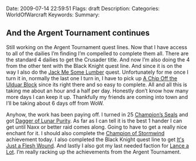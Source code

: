 Date: 2009-07-14 22:59:51
Flags: draft
Description:
Categories: WorldOfWarcraft
Keywords:
Summary:

## And the Argent Tournament continues

Still working on the Argent Tournament quest lines. Now that I have access to all of the dailies I’m finding I’m compelled to complete them all. There are the standard 4 dailies to get the Crusader title. And now I’m also doing the 4 from the other tent with the Black Knight quest line. And since it is on the way I also do the <a href="http://www.wowhead.com/?quest=13627">Jack Me Some Lumber</a> quest. Unfortunately for me once I turn it in, normally the last one I turn in, I have to pick up <a href="http://www.wowhead.com/?quest=13681">A Chip Off the Ulduar Block</a> since its right there and so easy to complete. All and all this is taking me about an hour and a half per day. Honestly don’t know how many more days I can keep it up. Thankfully my friends are coming into town and I’ll be taking about 6 days off from WoW.

Anyhow, the work has been paying off. I turned in 25 <a href="http://www.wowhead.com/?item=44990">Champion’s Seals</a> and got <a href="http://www.wowhead.com/?item=45078">Dagger of Lunar Purity</a>. As far as I can tell it is the best 1 hander I can get until Naxx or better raid comes along. Going to have to get a really nice enchant for it. I should also complete the <a href="http://www.wowhead.com/?achievement=2781">Champion of Stormwind</a> achievement today. I also completed the Black Knight quest line to get <a href="http://www.wowhead.com/?achievement=2773">It's Just a Flesh Wound</a>. And lastly I also got my last needed faction for <a href="http://www.wowhead.com/?achievement=2836">Lance a Lot</a>. I’m really racking up the achievements from the Argent Tournament.
